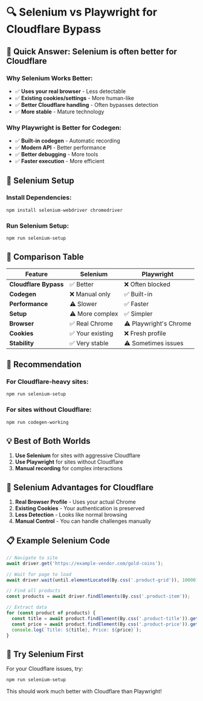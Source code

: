 # 🔍 Selenium vs Playwright for Cloudflare Bypass

## 🎯 **Quick Answer: Selenium is often better for Cloudflare**

### **Why Selenium Works Better:**
- ✅ **Uses your real browser** - Less detectable
- ✅ **Existing cookies/settings** - More human-like
- ✅ **Better Cloudflare handling** - Often bypasses detection
- ✅ **More stable** - Mature technology

### **Why Playwright is Better for Codegen:**
- ✅ **Built-in codegen** - Automatic recording
- ✅ **Modern API** - Better performance
- ✅ **Better debugging** - More tools
- ✅ **Faster execution** - More efficient

## 🚀 **Selenium Setup**

### Install Dependencies:
```bash
npm install selenium-webdriver chromedriver
```

### Run Selenium Setup:
```bash
npm run selenium-setup
```

## 📝 **Comparison Table**

| Feature | Selenium | Playwright |
|---------|----------|------------|
| **Cloudflare Bypass** | ✅ Better | ❌ Often blocked |
| **Codegen** | ❌ Manual only | ✅ Built-in |
| **Performance** | ⚠️ Slower | ✅ Faster |
| **Setup** | ⚠️ More complex | ✅ Simpler |
| **Browser** | ✅ Real Chrome | ⚠️ Playwright's Chrome |
| **Cookies** | ✅ Your existing | ❌ Fresh profile |
| **Stability** | ✅ Very stable | ⚠️ Sometimes issues |

## 🎯 **Recommendation**

### **For Cloudflare-heavy sites:**
```bash
npm run selenium-setup
```

### **For sites without Cloudflare:**
```bash
npm run codegen-working
```

## 💡 **Best of Both Worlds**

1. **Use Selenium** for sites with aggressive Cloudflare
2. **Use Playwright** for sites without Cloudflare
3. **Manual recording** for complex interactions

## 🔧 **Selenium Advantages for Cloudflare**

1. **Real Browser Profile** - Uses your actual Chrome
2. **Existing Cookies** - Your authentication is preserved
3. **Less Detection** - Looks like normal browsing
4. **Manual Control** - You can handle challenges manually

## 📋 **Example Selenium Code**

```javascript
// Navigate to site
await driver.get('https://example-vendor.com/gold-coins');

// Wait for page to load
await driver.wait(until.elementLocated(By.css('.product-grid')), 10000);

// Find all products
const products = await driver.findElements(By.css('.product-item'));

// Extract data
for (const product of products) {
  const title = await product.findElement(By.css('.product-title')).getText();
  const price = await product.findElement(By.css('.product-price')).getText();
  console.log(`Title: ${title}, Price: ${price}`);
}
```

## 🎯 **Try Selenium First**

For your Cloudflare issues, try:

```bash
npm run selenium-setup
```

This should work much better with Cloudflare than Playwright! 